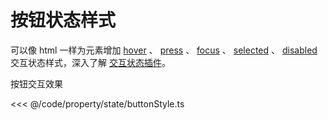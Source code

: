 <script setup>
import Case from '/component/Case.vue'
</script>

# 按钮状态样式

可以像 html 一样为元素增加 [hover](/reference/property/state/hover) 、 [press](/reference/property/state/press) 、 [focus](/reference/property/state/focus) 、 [selected](/reference/property/state/selected) 、 [disabled](/reference/property/state/disabled) 交互状态样式，深入了解 [交互状态插件](/plugin/in/state/)。

<case name="PressStyle" index=1 editor="false" ></case>

按钮交互效果

<<< @/code/property/state/buttonStyle.ts
